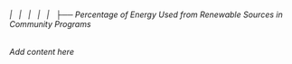 ###### |   |   |   |   |   ├── Percentage of Energy Used from Renewable Sources in Community Programs

*Add content here*
